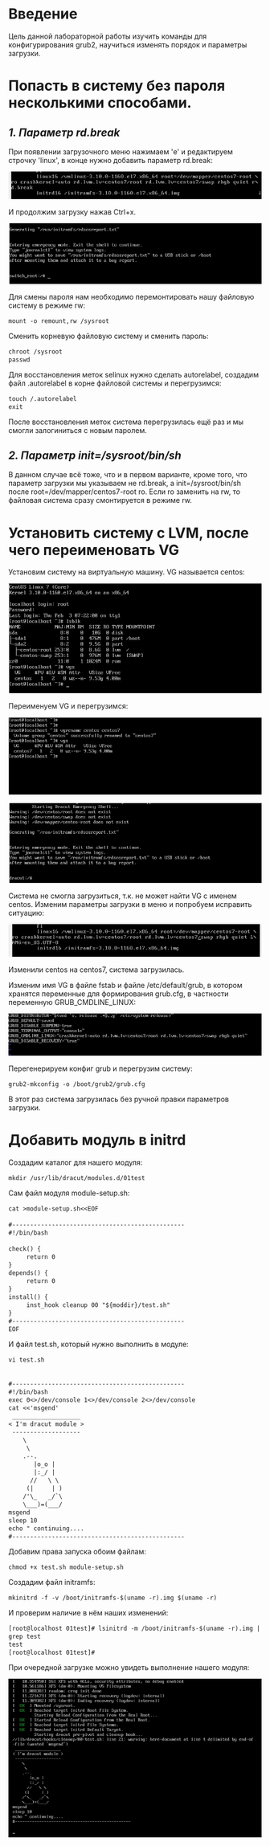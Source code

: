 # **Введение**

Цель данной лабораторной работы изучить команды для конфигурирования grub2, научиться изменять порядок и параметры загрузки.

# **Попасть в систему без пароля несколькими способами.**

## *1. Параметр rd.break*

При появлении загрузочного меню нажимаем 'e' и редактируем строчку 'linux', в конце нужно добавить параметр rd.break:

![alt text](image/rd_break.png "rd.break")

И продолжим загрузку нажав Ctrl+x.

![alt text](image/switch_root.png "Switch root")

Для смены пароля нам необходимо перемонтировать нашу файловую систему в режиме rw:

```
mount -o remount,rw /sysroot
```

Сменить корневую файловую систему и сменить пароль:

```
chroot /sysroot
passwd
```

Для восстановления меток selinux нужно сделать autorelabel, создадим файл .autorelabel в корне файловой системы и перегрузимся:

```
touch /.autorelabel
exit
```
После восстановления меток система перегрузилась ещё раз и мы смогли залогиниться с новым паролем.

## *2. Параметр init=/sysroot/bin/sh*

В данном случае всё тоже, что и в первом варианте, кроме того, что параметр загрузки мы указываем не rd.break, а init=/sysroot/bin/sh после root=/dev/mapper/centos7-root ro. Если ro заменить на rw, то файловая система сразу смонтируется в режиме rw.

# **Установить систему с LVM, после чего переименовать VG**

Установим систему на виртуальную машину. VG называется centos:

![alt text](image/lvm.png "Before rename lvm")

Переименуем VG и перегрузимся:

![alt text](image/lvmrename.png "Rename lvm")

![alt text](image/emergency.png "After rename lvm")

Система не смогла загрузиться, т.к. не может найти VG с именем centos. Изменим параметры загрузки в меню и попробуем исправить ситуацию:

![alt text](image/menu.png "GRUB menu")

Изменили centos на centos7, система загрузилась.

Изменим имя VG в файле fstab и файле /etc/default/grub, в котором хранятся переменные для формирования grub.cfg, в частности переменную GRUB_CMDLINE_LINUX:

![alt text](image/grub.png "File grub")

Перегенерируем конфиг grub и перегрузим систему:

```
grub2-mkconfig -o /boot/grub2/grub.cfg
```

В этот раз система загрузилась без ручной правки параметров загрузки.


# **Добавить модуль в initrd**

Создадим каталог для нашего модуля:

```
mkdir /usr/lib/dracut/modules.d/01test
```

Cам файл модуля module-setup.sh:

```
cat >module-setup.sh<<EOF

#------------------------------------------------
#!/bin/bash
 
check() {
     return 0 
} 
depends() {
     return 0 
} 
install() {
     inst_hook cleanup 00 "${moddir}/test.sh" 
} 
#------------------------------------------------
EOF

```

И файл test.sh, который нужно выполнить в модуле:

```
vi test.sh


#------------------------------------------------
#!/bin/bash 
exec 0<>/dev/console 1<>/dev/console 2<>/dev/console 
cat <<'msgend' 
 ___________________ 
< I'm dracut module > 
 ------------------- 
    \
     \ 
    .--. 
       |o_o | 
       |:_/ | 
      //   \ \ 
     (|     | ) 
    /'\_   _/`\ 
    \___)=(___/ 
msgend 
sleep 10 
echo " continuing....
#------------------------------------------------
```

Добавим права запуска обоим файлам:

```
chmod +x test.sh module-setup.sh
```

Создадим файл initramfs:

```
mkinitrd -f -v /boot/initramfs-$(uname -r).img $(uname -r)
```

И проверим наличие в нём наших изменений:

```
[root@localhost 01test]# lsinitrd -m /boot/initramfs-$(uname -r).img | grep test
test
[root@localhost 01test]#
```

При очередной загрузке можно увидеть выполнение нашего модуля:

![alt text](image/dracut_module.png "Dracut Module")